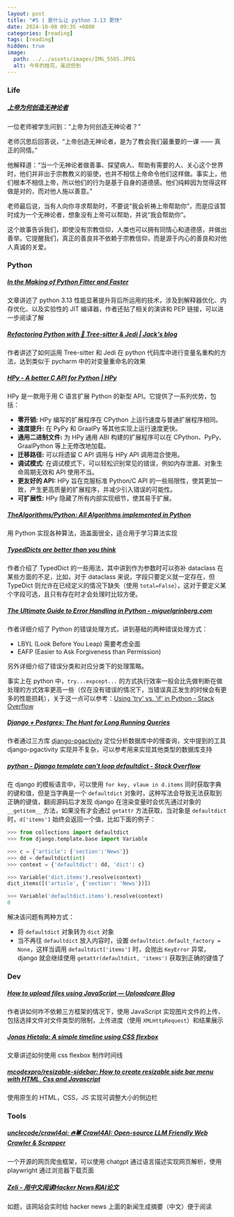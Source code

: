 ```yaml
---
layout: post
title: "#5 | 是什么让 python 3.13 更快"
date: 2024-10-08 09:35 +0800
categories: [reading]
tags: [reading]
hidden: true
image:
  path: ../../assets/images/IMG_5565.JPEG
  alt: 今年的桂花，虽迟但到
---
```


### Life

##### [上帝为何创造无神论者](https://philosophicsblog.wordpress.com/2024/10/09/why-did-god-create-atheists/)
一位老师被学生问到：“上帝为何创造无神论者？”

老师沉思后回答说，“上帝创造无神论者，是为了教会我们最重要的一课 —— 真正的同情。”

他解释道：“当一个无神论者做善事、探望病人、帮助有需要的人、关心这个世界时，他们并非出于宗教教义的驱使，也并不相信上帝命令他们这样做。事实上，他们根本不相信上帝，所以他们的行为是基于自身的道德感。他们纯粹因为觉得这样做是对的，而对他人施以善意。”

老师最后说，当有人向你寻求帮助时，不要说“我会祈祷上帝帮助你”，而是应该暂时成为一个无神论者，想象没有上帝可以帮助，并说“我会帮助你”。

这个故事告诉我们，即使没有宗教信仰，人类也可以拥有同情心和道德感，并做出善举。它提醒我们，真正的善良并不依赖于宗教信仰，而是源于内心的善良和对他人真诚的关爱。

### Python


##### [In the Making of Python Fitter and Faster](https://sumercip.com/posts/making-python-fitter-and-faster/ "In the Making of Python Fitter and Faster")
文章讲述了 python 3.13 性能显著提升背后所运用的技术，涉及到解释器优化、内存优化、以及实验性的 JIT 编译器，作者还贴了相关的演讲和 PEP 链接，可以进一步阅读了解



##### [Refactoring Python with 🌳 Tree-sitter &amp; Jedi \| Jack's blog](https://jackevans.bearblog.dev/refactoring-python-with-tree-sitter-jedi/ "Refactoring Python with 🌳 Tree-sitter &amp; Jedi \| Jack's blog")

作者讲述了如何运用 Tree-sitter 和 Jedi 在 python 代码库中进行变量名重构的方法，达到类似于 pycharm 中的对变量重命名的效果



##### [HPy - A better C API for Python \| HPy](https://hpyproject.org/ "HPy - A better C API for Python \| HPy")

HPy 是一款用于用 C 语言扩展 Python 的新型 API。它提供了一系列优势，包括：

- **零开销:** HPy 编写的扩展程序在 CPython 上运行速度与普通扩展程序相同。
- **速度提升:** 在 PyPy 和 GraalPy 等其他实现上运行速度更快。
- **通用二进制文件:** 为 HPy 通用 ABI 构建的扩展程序可以在 CPython、PyPy、GraalPython 等上无修改地加载。
- **迁移路径:** 可以将遗留 C API 调用与 HPy API 调用混合使用。
- **调试模式:** 在调试模式下，可以轻松识别常见的错误，例如内存泄漏、对象生命周期无效和 API 使用不当。
- **更友好的 API:** HPy 旨在克服标准 Python/C API 的一些局限性，使其更加一致，产生更高质量的扩展程序，并减少引入错误的可能性。
- **可扩展性:** HPy 隐藏了所有内部实现细节，使其易于扩展。



##### [TheAlgorithms/Python: All Algorithms implemented in Python](https://github.com/TheAlgorithms/Python "TheAlgorithms/Python: All Algorithms implemented in Python")

用 Python 实现各种算法，涵盖面很全，适合用于学习算法实现



##### [TypedDicts are better than you think](https://blog.changs.co.uk/typeddicts-are-better-than-you-think.html "TypedDicts are better than you think")

作者介绍了 TypedDict 的一些用法，其中讲到作为参数时可以弥补 dataclass 在某些方面的不足，比如，对于 dataclass 来说，字段只要定义就一定存在，但 TypeDict 则允许在已经定义的情况下缺失（使用 `total=False`），这对于要定义某个字段可选，且只有存在时才会处理时比较方便。



##### [The Ultimate Guide to Error Handling in Python - miguelgrinberg.com](https://blog.miguelgrinberg.com/post/the-ultimate-guide-to-error-handling-in-python "The Ultimate Guide to Error Handling in Python - miguelgrinberg.com")

作者详细介绍了 Python 的错误处理方式，讲到基础的两种错误处理方式：

- LBYL (Look Before You Leap)  需要考虑全面
- EAFP (Easier to Ask Forgiveness than Permission)

另外详细介绍了错误分类和对应分类下的处理策略。

事实上在 python 中，`try...expcept...` 的方式执行效率一般会比先做判断在做处理的方式效率更高一些（仅在没有错误的情况下，当错误真正发生的时候会有更多的性能损耗），关于这一点可以参考：[Using 'try' vs. 'if' in Python - Stack Overflow](https://stackoverflow.com/questions/1835756/using-try-vs-if-in-python "Using 'try' vs. 'if' in Python - Stack Overflow")



##### [Django + Postgres: The Hunt for Long Running Queries](https://pgilmartin.substack.com/p/django-postgres-the-hunt-for-long "Django + Postgres: The Hunt for Long Running Queries")

作者通过三方库 [django-pgactivity](https://github.com/Opus10/django-pgactivity "Opus10/django-pgactivity: View, filter, and kill Postgres queries.") 定位分析数据库中的慢查询，文中提到的工具 django-pgactivity 实现并不复杂，可以参考用来实现其他类型的数据库支持



##### [python - Django template can't loop defaultdict - Stack Overflow](https://stackoverflow.com/questions/4764110/django-template-cant-loop-defaultdict "python - Django template can't loop defaultdict - Stack Overflow")

在 django 的模板语言中，可以使用 `for key, vlaue in d.items` 同时获取字典的键和值，但是当字典是一个 `defaultdict` 对象时，这种写法会导致无法获取到正确的键值，翻阅源码后才发现 django 在渲染变量时会优先通过对象的 `__getitem__` 方法，如果没有才会通过 `getattr` 方法获取，当对象是 `defaultdict` 时，`d['items']` 始终会返回一个值，比如下面的例子：

```python
>>> from collections import defaultdict
>>> from django.template.base import Variable

>>> c = {'article': {'section':'News'}}
>>> dd = defaultdict(int)
>>> context = {'defaultdict': dd, 'dict': c}

>>> Variable('dict.items').resolve(context)
dict_items([('article', {'section': 'News'})])

>>> Variable('defaultdict.items').resolve(context)
0
```

解决该问题有两种方式：

- 将 `defaultdict` 对象转为 `dict` 对象
- 当不再往 `defaultdict` 放入内容时，设置 `defaultdict.default_factory = None`，这样当调用 `defaultdict['items']` 时，会抛出 `KeyError` 异常，django 就会继续使用 `getattr(defaultdict, 'items')` 获取到正确的键值了



### Dev

##### [How to upload files using JavaScript — Uploadcare Blog](https://uploadcare.com/blog/how-to-upload-files-using-js/ "How to upload files using JavaScript — Uploadcare Blog")

作者讲如何咋不依赖三方框架的情况下，使用 JavaScript 实现图片文件的上传、包括选择文件对文件类型的限制，上传进度（使用 `XMLHttpRequest`）和结果展示




##### [Jonas Hietala: A simple timeline using CSS flexbox](https://www.jonashietala.se/blog/2024/08/25/a_simple_timeline_using_css_flexbox/ "Jonas Hietala: A simple timeline using CSS flexbox")
文章讲述如何使用 css flexbox 制作时间线



##### [mcodexpro/resizable-sidebar: How to create resizable side bar menu with HTML, Css and Javascript](https://github.com/mcodexpro/resizable-sidebar "mcodexpro/resizable-sidebar: How to create resizable side bar menu with HTML, Css and Javascript")

使用原生的 HTML，CSS，JS 实现可调整大小的侧边栏




### Tools

##### [unclecode/crawl4ai: 🔥🕷️ Crawl4AI: Open-source LLM Friendly Web Crawler &amp; Scrapper](https://github.com/unclecode/crawl4ai "unclecode/crawl4ai: 🔥🕷️ Crawl4AI: Open-source LLM Friendly Web Crawler &amp; Scrapper")

一个开源的网页爬虫框架，可以使用 chatgpt 通过语言描述实现网页解析，使用 playwright 通过浏览器下载页面


##### [Zeli - 用中文阅读Hacker News和AI论文](https://zeli.app/zh "Zeli - 用中文阅读Hacker News和AI论文")
如题，该网站会实时给 hacker news 上面的新闻生成摘要（中文）便于阅读
